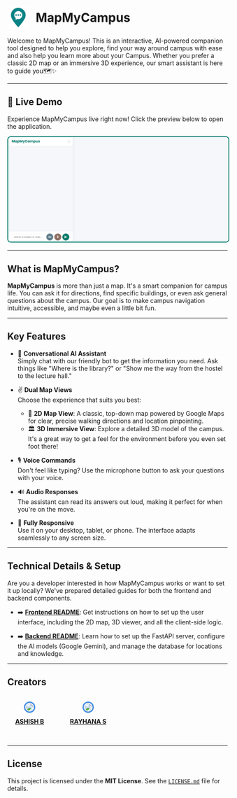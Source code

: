 <h1>
<div style="display: flex; align-items: center;">
<img src="Frontend/assets/Mainlogo.png" width="50" alt="MapMyCampus Logo" style="margin-right: 15px;">
<span>MapMyCampus</span>
</div>
</h1>
Welcome to MapMyCampus! This is an interactive, AI-powered companion tool designed to help you explore, find your way around campus with ease and also help you learn more about your Campus. Whether you prefer a classic 2D map or an immersive 3D experience, our smart assistant is here to guide you🗺️✨

---

## 🚀 Live Demo

Experience MapMyCampus live right now! Click the preview below to open the application.

<div align="center">
  <a href="https://map-my-campus-gamma.vercel.app/" target="_blank">
    <img src="image.png" alt="MapMyCampus Live Demo Preview" width="600" style="border: 2px solid #00796B; border-radius: 8px;">
  </a>
</div>

---

## What is MapMyCampus?

**MapMyCampus** is more than just a map. It's a smart companion for campus life. You can ask it for directions, find specific buildings, or even ask general questions about the campus. Our goal is to make campus navigation intuitive, accessible, and maybe even a little bit fun.

---

## Key Features

- 💬 **Conversational AI Assistant**  
  Simply chat with our friendly bot to get the information you need. Ask things like "Where is the library?" or "Show me the way from the hostel to the lecture hall."

- ✌️ **Dual Map Views**  
  Choose the experience that suits you best:
  - 📍 **2D Map View**: A classic, top-down map powered by Google Maps for clear, precise walking directions and location pinpointing.
  - 🏛️ **3D Immersive View**: Explore a detailed 3D model of the campus. It's a great way to get a feel for the environment before you even set foot there!

- 🎙️ **Voice Commands**  
  Don't feel like typing? Use the microphone button to ask your questions with your voice.

- 🔊 **Audio Responses**  
  The assistant can read its answers out loud, making it perfect for when you're on the move.

- 📱 **Fully Responsive**  
  Use it on your desktop, tablet, or phone. The interface adapts seamlessly to any screen size.

---

## Technical Details & Setup

Are you a developer interested in how MapMyCampus works or want to set it up locally? We've prepared detailed guides for both the frontend and backend components.

- ➡️ [**Frontend README**](Frontend/README.md): Get instructions on how to set up the user interface, including the 2D map, 3D viewer, and all the client-side logic.

- ➡️ [**Backend README**](Backend/README.md): Learn how to set up the FastAPI server, configure the AI models (Google Gemini), and manage the database for locations and knowledge.

---

## Creators

<div align="center" style="display: grid; grid-template-columns: repeat(4, 1fr); gap: 2rem; max-width: 900px; margin: 2rem auto;">


  <div style="text-align: center;">
    <a href="https://github.com/ASHISH-28-02">
      <img src="https://github.com/ASHISH-28-02.png" width="80" style="border-radius: 50%; border: 3px solid #4a90e2; padding: 2px;">
      <p style="margin-top: 0.5rem; font-weight: bold;">ASHISH B</p>
    </a>
  </div>

<div style="text-align: center;">
    <a href="https://github.com/Rayhana27">
      <img src="https://github.com/Rayhana27.png" width="80" style="border-radius: 50%; border: 3px solid #4a90e2; padding: 2px;">
      <p style="margin-top: 0.5rem; font-weight: bold;">RAYHANA S</p>
    </a>
  </div>


</div>

---


## License

This project is licensed under the **MIT License**. See the [`LICENSE.md`](LICENSE) file for details.
